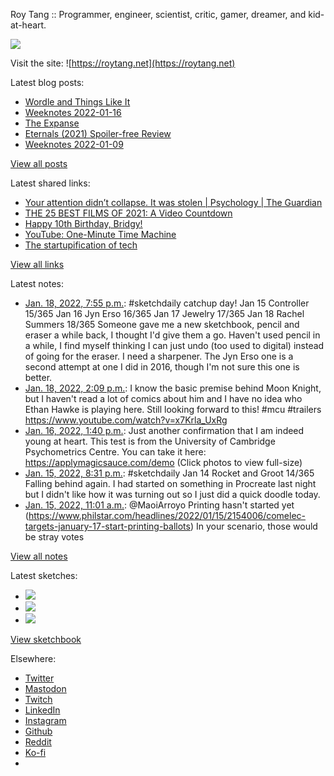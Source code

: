 Roy Tang :: Programmer, engineer, scientist, critic, gamer, dreamer, and kid-at-heart.

![](https://roytang.net/static/img/profile.jpg)

Visit the site: ![https://roytang.net](https://roytang.net)

Latest blog posts:

- [Wordle and Things Like It](https://roytang.net/2022/01/wordle-things/)
- [Weeknotes 2022-01-16](https://roytang.net/2022/01/weeknotes-01-16/)
- [The Expanse](https://roytang.net/2022/01/expanse/)
- [Eternals (2021) Spoiler-free Review](https://roytang.net/2022/01/eternals/)
- [Weeknotes 2022-01-09](https://roytang.net/2022/01/weeknotes-01-09/)

[View all posts](https://roytang.net/blog)

Latest shared links:

- [Your attention didn’t collapse. It was stolen | Psychology | The Guardian](https://roytang.net/2022/01/25b1ddb2fa782c0f16aa6b1cf69d3ce6/)
- [THE 25 BEST FILMS OF 2021: A Video Countdown](https://roytang.net/2022/01/b86ff8fe2fd7ea5b203c697495b10d6b/)
- [Happy 10th Birthday, Bridgy!](https://roytang.net/2022/01/happy-10th-birthday-bridgy/)
- [YouTube: One-Minute Time Machine](https://roytang.net/2022/01/306f13ee0854ad7fda54682187e032dc/)
- [The startupification of tech](https://roytang.net/2022/01/the-startupification-of-tech/)

[View all links](https://roytang.net/links)

Latest notes:

- [Jan. 18, 2022, 7:55 p.m.](https://roytang.net/2022/01/4ef02b672ba6b420c58881aaeb4ed4dd/): #sketchdaily catchup day! Jan 15 Controller 15/365 Jan 16 Jyn Erso 16/365 Jan 17 Jewelry 17/365 Jan 18 Rachel Summers 18/365 Someone gave me a new sketchbook, pencil and eraser a while back, I thought I&#x27;d give them a go. Haven&#x27;t used pencil in a while, I find myself thinking I can just undo (too used to digital) instead of going for the eraser. I need a sharpener. The Jyn Erso one is a second attempt at one I did in 2016, though I&#x27;m not sure this one is better.
- [Jan. 18, 2022, 2:09 p.m.](https://roytang.net/2022/01/1483320689126182912/): I know the basic premise behind Moon Knight, but I haven&#x27;t read a lot of comics about him and I have no idea who Ethan Hawke is playing here. Still looking forward to this! #mcu #trailers https://www.youtube.com/watch?v=x7Krla_UxRg
- [Jan. 16, 2022, 1:40 p.m.](https://roytang.net/2022/01/1482588649607024647/): Just another confirmation that I am indeed young at heart. This test is from the University of Cambridge Psychometrics Centre. You can take it here: https://applymagicsauce.com/demo (Click photos to view full-size)
- [Jan. 15, 2022, 8:31 p.m.](https://roytang.net/2022/01/cb50cb4e548fa9021eabdb6d502a7dfc/): #sketchdaily Jan 14 Rocket and Groot 14/365 Falling behind again. I had started on something in Procreate last night but I didn&#x27;t like how it was turning out so I just did a quick doodle today.
- [Jan. 15, 2022, 11:01 a.m.](https://roytang.net/2022/01/1482186176153141249/): @MaoiArroyo Printing hasn&#x27;t started yet (https://www.philstar.com/headlines/2022/01/15/2154006/comelec-targets-january-17-start-printing-ballots) In your scenario, those would be stray votes

[View all notes](https://roytang.net/notes)

Latest sketches:


- ![](https://roytang.net/media/cache/e0/a2/e0a20bfdc0e64a65ed817de9caee068b.jpg)
- ![](https://roytang.net/media/cache/d0/56/d056c685a0d857c27cc3b586face06a4.jpg)
- ![](https://roytang.net/media/cache/1f/af/1faf0970f87f6dc26b93997fbb4e4b21.jpg)

[View sketchbook](https://roytang.net/albums/sketchbook)


Elsewhere:

- [Twitter](https://twitter.com/roytang)
- [Mastodon](https://mastodon.technology/@roytang)
- [Twitch](https://twitch.tv/twitchyroy)
- [LinkedIn](https://www.linkedin.com/in/roytang)
- [Instagram](https://instagram.com/roytang0400)
- [Github](https://github.com/roytang)
- [Reddit](https://reddit.com/u/hungryroy)
- [Ko-fi](https://ko-fi.com/roytang)
- [](mailto:hello@roytang.net)